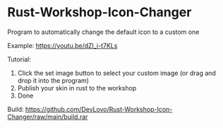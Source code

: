 # Rust-Workshop-Icon-Changer
Program to automatically change the default icon to a custom one

Example: https://youtu.be/dZl_i-t7KLs

Tutorial:
1. Click the set image button to select your custom image (or drag and drop it into the program)
2. Publish your skin in rust to the workshop
3. Done

Build: https://github.com/DevLovo/Rust-Workshop-Icon-Changer/raw/main/build.rar
